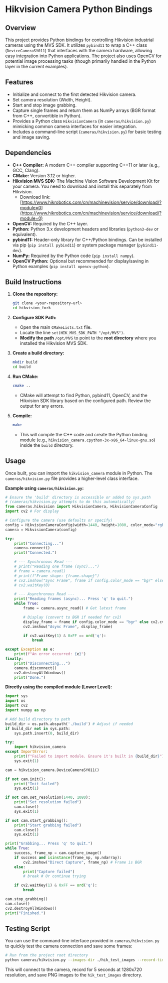 # Hikvision Camera Python Bindings

## Overview

This project provides Python bindings for controlling Hikvision industrial cameras using the MVS SDK. It utilizes `pybind11` to wrap a C++ class (`DeviceCameraSY011`) that interfaces with the camera hardware, allowing easy integration into Python applications. The project also uses OpenCV for potential image processing tasks (though primarily handled in the Python layer in the current examples).

## Features

*   Initialize and connect to the first detected Hikvision camera.
*   Set camera resolution (Width, Height).
*   Start and stop image grabbing.
*   Capture single frames and return them as NumPy arrays (BGR format from C++, convertible in Python).
*   Provides a Python class `HikvisionCamera` (in `cameras/hikvision.py`) mimicking common camera interfaces for easier integration.
*   Includes a command-line script (`cameras/hikvision.py`) for basic testing and image saving.

## Dependencies

*   **C++ Compiler:** A modern C++ compiler supporting C++11 or later (e.g., GCC, Clang).
*   **CMake:** Version 3.12 or higher.
*   **Hikvision MVS SDK:** The Machine Vision Software Development Kit for your camera. You need to download and install this separately from Hikvision.
    *   Download link: [https://www.hikrobotics.com/cn/machinevision/service/download/?module=0](https://www.hikrobotics.com/cn/machinevision/service/download/?module=0)
*   **OpenCV:** Required by the C++ layer.
*   **Python:** Python 3.x development headers and libraries (`python3-dev` or equivalent).
*   **pybind11:** Header-only library for C++/Python bindings. Can be installed via pip (`pip install pybind11`) or system package manager (`pybind11-dev`).
*   **NumPy:** Required by the Python code (`pip install numpy`).
*   **OpenCV Python:** Optional but recommended for display/saving in Python examples (`pip install opencv-python`).

## Build Instructions

1.  **Clone the repository:**
    ```bash
    git clone <your-repository-url>
    cd hikvision_fork
    ```

2.  **Configure SDK Path:**
    *   Open the main `CMakeLists.txt` file.
    *   Locate the line `set(HIK_MVS_SDK_PATH "/opt/MVS")`.
    *   **Modify the path** `/opt/MVS` to point to the **root directory** where you installed the Hikvision MVS SDK.

3.  **Create a build directory:**
    ```bash
    mkdir build
    cd build
    ```

4.  **Run CMake:**
    ```bash
    cmake ..
    ```
    *   CMake will attempt to find Python, pybind11, OpenCV, and the Hikvision SDK library based on the configured path. Review the output for any errors.

5.  **Compile:**
    ```bash
    make
    ```
    *   This will compile the C++ code and create the Python binding module (e.g., `hikvision_camera.cpython-3x-x86_64-linux-gnu.so`) inside the `build` directory.

## Usage

Once built, you can import the `hikvision_camera` module in Python. The `cameras/hikvision.py` file provides a higher-level class interface.

**Example using `cameras/hikvision.py`:**

```python
# Ensure the 'build' directory is accessible or added to sys.path
# (cameras/hikvision.py attempts to do this automatically)
from cameras.hikvision import HikvisionCamera, HikvisionCameraConfig
import cv2 # For display

# Configure the camera (use defaults or specify)
config = HikvisionCameraConfig(width=1440, height=1080, color_mode="rgb")
camera = HikvisionCamera(config)

try:
    print("Connecting...")
    camera.connect()
    print("Connected.")

    # --- Synchronous Read ---
    # print("Reading one frame (sync)...")
    # frame = camera.read()
    # print(f"Frame shape: {frame.shape}")
    # cv2.imshow("Sync Frame", frame if config.color_mode == "bgr" else cv2.cvtColor(frame, cv2.COLOR_RGB2BGR))
    # cv2.waitKey(0)

    # --- Asynchronous Read ---
    print("Reading frames (async)... Press 'q' to quit.")
    while True:
        frame = camera.async_read() # Get latest frame

        # Display (convert to BGR if needed for cv2)
        display_frame = frame if config.color_mode == "bgr" else cv2.cvtColor(frame, cv2.COLOR_RGB2BGR)
        cv2.imshow("Async Frame", display_frame)

        if cv2.waitKey(1) & 0xFF == ord('q'):
            break

except Exception as e:
    print(f"An error occurred: {e}")
finally:
    print("Disconnecting...")
    camera.disconnect()
    cv2.destroyAllWindows()
    print("Done.")

```

**Directly using the compiled module (Lower Level):**

```python
import sys
import os
import cv2
import numpy as np

# Add build directory to path
build_dir = os.path.abspath('./build') # Adjust if needed
if build_dir not in sys.path:
    sys.path.insert(0, build_dir)

try:
    import hikvision_camera
except ImportError:
    print(f"Failed to import module. Ensure it's built in {build_dir}")
    sys.exit(1)

cam = hikvision_camera.DeviceCameraSY011()

if not cam.init():
    print("Init failed")
    sys.exit(1)

if not cam.set_resolution(1440, 1080):
    print("Set resolution failed")
    cam.close()
    sys.exit(1)

if not cam.start_grabbing():
    print("Start grabbing failed")
    cam.close()
    sys.exit(1)

print("Grabbing... Press 'q' to quit.")
while True:
    success, frame_np = cam.capture_image()
    if success and isinstance(frame_np, np.ndarray):
        cv2.imshow("Direct Capture", frame_np) # Frame is BGR
    else:
        print("Capture failed")
        # break # Or continue trying

    if cv2.waitKey(1) & 0xFF == ord('q'):
        break

cam.stop_grabbing()
cam.close()
cv2.destroyAllWindows()
print("Finished.")
```

## Testing Script

You can use the command-line interface provided in `cameras/hikvision.py` to quickly test the camera connection and save some frames:

```bash
# Run from the project root directory
python cameras/hikvision.py --images-dir ./hik_test_images --record-time-s 5 --width 1280 --height 720
```

This will connect to the camera, record for 5 seconds at 1280x720 resolution, and save PNG images to the `hik_test_images` directory.